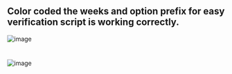 ## Color coded the weeks and option prefix for easy verification script is working correctly.
![image](https://github.com/2187Nick/thinkscript/assets/75052782/42893005-1b6e-46be-bccc-0f33a36d7c91)

#
![image](https://github.com/2187Nick/thinkscript/assets/75052782/62cb2d35-4680-4996-9c6b-f1bf288be038)


